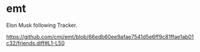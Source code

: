 # emt
Elon Musk following Tracker.

https://github.com/cmj/emt/blob/66edb60ee9afae7541d5e6ff9c81ffae1ab01c32/friends.diff#L1-L50

